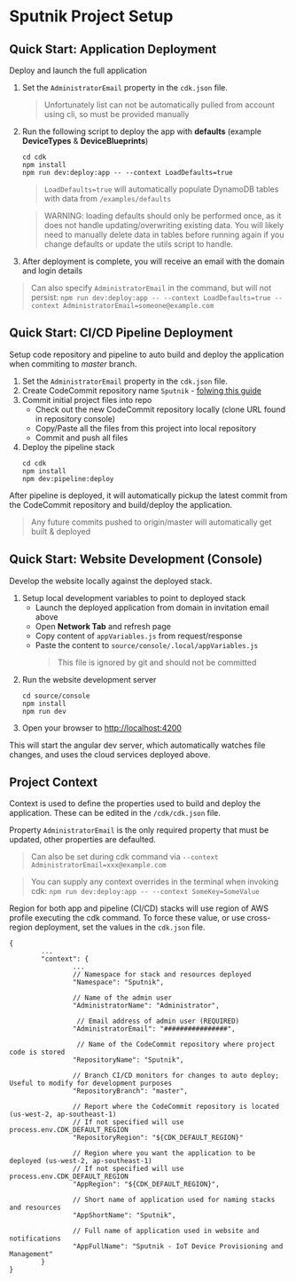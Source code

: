 # Sputnik Project Setup

## Quick Start: Application Deployment
Deploy and launch the full application

1. Set the `AdministratorEmail` property in the `cdk.json` file.
	> Unfortunately list can not be automatically pulled from account using cli, so must be provided manually
2. Run the following script to deploy the app with **defaults** (example **DeviceTypes** & **DeviceBlueprints**)
	```
	cd cdk
	npm install
	npm run dev:deploy:app -- --context LoadDefaults=true
	```
	> `LoadDefaults=true` will automatically populate DynamoDB tables with data from `/examples/defaults`

	> WARNING: loading defaults should only be performed once, as it does not handle updating/overwriting existing data.
	> You will likely need to manually delete data in tables before running again if you change defaults or update the utils script to handle.
3. After deployment is complete, you will receive an email with the domain and login details

> Can also specify `AdministratorEmail` in the command, but will not persist: `npm run dev:deploy:app -- --context LoadDefaults=true --context AdministratorEmail=someone@example.com`

## Quick Start: CI/CD Pipeline Deployment
Setup code repository and pipeline to auto build and deploy the application when commiting to *master* branch.

1. Set the `AdministratorEmail` property in the `cdk.json` file.
2. Create CodeCommit repository name `Sputnik` - [folwing this guide](https://docs.aws.amazon.com/codecommit/latest/userguide/getting-started-cc.html)
3. Commit initial project files into repo
	- Check out the new CodeCommit repository locally (clone URL found in repository console)
	- Copy/Paste all the files from this project into local repository
	- Commit and push all files
4. Deploy the pipeline stack
	```
	cd cdk
	npm install
	npm dev:pipeline:deploy
	```

After pipeline is deployed, it will automatically pickup the latest commit from the CodeCommit repository and build/deploy the application.

> Any future commits pushed to origin/master will automatically get built & deployed

## Quick Start: Website Development (Console)
Develop the website locally against the deployed stack.

1. Setup local development variables to point to deployed stack
	- Launch the deployed application from domain in invitation email above
	- Open **Network Tab** and refresh page
	- Copy content of `appVariables.js` from request/response
	- Paste the content to `source/console/.local/appVariables.js`
		> This file is ignored by git and should not be committed
2. Run the website development server
	```
	cd source/console
	npm install
	npm run dev
	```
3. Open your browser to [http://localhost:4200](http://localhost:4200)

This will start the angular dev server, which automatically watches file changes, and uses the cloud services deployed above.

## Project Context
Context is used to define the properties used to build and deploy the application.
These can be edited in the `/cdk/cdk.json` file.

Property `AdministratorEmail` is the only required property that must be updated, other properties are defaulted.
> Can also be set during cdk command via `--context AdministratorEmail=xxx@example.com`

> You can supply any context overrides in the terminal when invoking cdk: `npm run dev:deploy:app -- --context SomeKey=SomeValue`

Region for both app and pipeline (CI/CD) stacks will use region of AWS profile executing the cdk command. To force these value, or use cross-region deployment, set the values in the `cdk.json` file.

```
{
		...
		"context": {
				...
				// Namespace for stack and resources deployed
 				"Namespace": "Sputnik",

				// Name of the admin user
 				"AdministratorName": "Administrator",

				 // Email address of admin user (REQUIRED)
 				"AdministratorEmail": "################",

				 // Name of the CodeCommit repository where project code is stored
				"RepositoryName": "Sputnik",

				// Branch CI/CD monitors for changes to auto deploy; Useful to modify for development purposes
				"RepositoryBranch": "master",

				// Report where the CodeCommit repository is located (us-west-2, ap-southeast-1)
				// If not specified will use process.env.CDK_DEFAULT_REGION
                "RepositoryRegion": "${CDK_DEFAULT_REGION}"

				// Region where you want the application to be deployed (us-west-2, ap-southeast-1)
				// If not specified will use process.env.CDK_DEFAULT_REGION
				"AppRegion": "${CDK_DEFAULT_REGION}",

				// Short name of application used for naming stacks and resources
				"AppShortName": "Sputnik",

				// Full name of application used in website and notifications
				"AppFullName": "Sputnik - IoT Device Provisioning and Management"
		}
}
```
